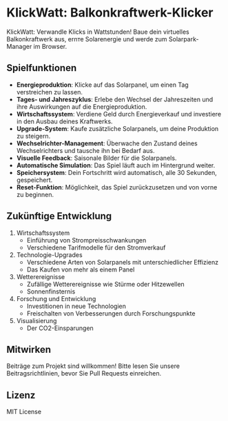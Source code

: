 # KlickWatt: Balkonkraftwerk-Klicker

KlickWatt: Verwandle Klicks in Wattstunden! Baue dein virtuelles Balkonkraftwerk aus, ernте Solarenergie und werde zum Solarpark-Manager im Browser.

## Spielfunktionen

- **Energieproduktion**: Klicke auf das Solarpanel, um einen Tag verstreichen zu lassen.
- **Tages- und Jahreszyklus**: Erlebe den Wechsel der Jahreszeiten und ihre Auswirkungen auf die Energieproduktion.
- **Wirtschaftssystem**: Verdiene Geld durch Energieverkauf und investiere in den Ausbau deines Kraftwerks.
- **Upgrade-System**: Kaufe zusätzliche Solarpanels, um deine Produktion zu steigern.
- **Wechselrichter-Management**: Überwache den Zustand deines Wechselrichters und tausche ihn bei Bedarf aus.
- **Visuelle Feedback**: Saisonale Bilder für die Solarpanels.
- **Automatische Simulation**: Das Spiel läuft auch im Hintergrund weiter.
- **Speichersystem**: Dein Fortschritt wird automatisch, alle 30 Sekunden, gespeichert.
- **Reset-Funktion**: Möglichkeit, das Spiel zurückzusetzen und von vorne zu beginnen.

## Zukünftige Entwicklung

1. Wirtschaftssystem
   - Einführung von Strompreisschwankungen
   - Verschiedene Tarifmodelle für den Stromverkauf
2. Technologie-Upgrades
   - Verschiedene Arten von Solarpanels mit unterschiedlicher Effizienz
   - Das Kaufen von mehr als einem Panel
3. Wetterereignisse
   - Zufällige Wetterereignisse wie Stürme oder Hitzewellen
   - Sonnenfinsternis
4. Forschung und Entwicklung
   - Investitionen in neue Technologien
   - Freischalten von Verbesserungen durch Forschungspunkte
5. Visualisierung
   - Der CO2-Einsparungen

## Mitwirken

Beiträge zum Projekt sind willkommen! Bitte lesen Sie unsere Beitragsrichtlinien, bevor Sie Pull Requests einreichen.

## Lizenz

MIT License
